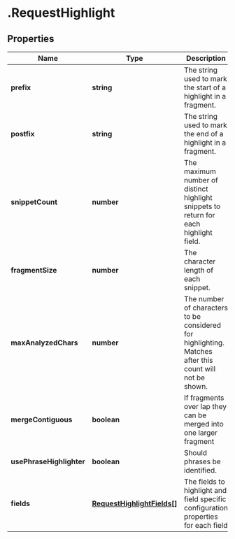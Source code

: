 # .RequestHighlight

## Properties
Name | Type | Description | Notes
------------ | ------------- | ------------- | -------------
**prefix** | **string** | The string used to mark the start of a highlight in a fragment. | [optional] [default to null]
**postfix** | **string** | The string used to mark the end of a highlight in a fragment. | [optional] [default to null]
**snippetCount** | **number** | The maximum number of distinct highlight snippets to return for each highlight field. | [optional] [default to null]
**fragmentSize** | **number** | The character length of each snippet. | [optional] [default to null]
**maxAnalyzedChars** | **number** | The number of characters to be considered for highlighting. Matches after this count will not be shown. | [optional] [default to null]
**mergeContiguous** | **boolean** | If fragments over lap they can be  merged into one larger fragment | [optional] [default to null]
**usePhraseHighlighter** | **boolean** | Should phrases be identified. | [optional] [default to null]
**fields** | [**RequestHighlightFields[]**](RequestHighlightFields.md) | The fields to highlight and field specific configuration properties for each field | [optional] [default to null]


